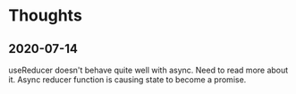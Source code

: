# Thoughts

## 2020-07-14

useReducer doesn't behave quite well with async. Need to read more about it. Async reducer function is causing state to become a promise.